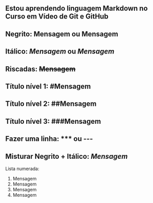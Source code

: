 Estou aprendendo linguagem Markdown no Curso em Vídeo de Git e GitHub
---
Negrito:
**Mensagem** ou __Mensagem__
---
Itálico:
*Mensagem* ou _Mensagem_
---
Riscadas:
~~Mensagem~~
---
Título nível 1:
#Mensagem
---
Título nível 2:
##Mensagem
---
Título nível 3:
###Mensagem
---
Fazer uma linha:
*** ou ---
---
Misturar Negrito + Itálico:
 _*Mensagem*_
---
Lista numerada:
1. Mensagem
1. Mensagem
1. Mensagem
1. Mensagem
